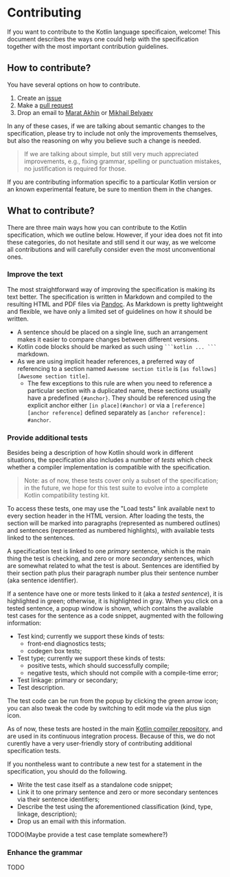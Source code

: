 # Contributing

If you want to contribute to the Kotlin language specificaion, welcome!
This document describes the ways one could help with the specification together with the most important contribution guidelines.

## How to contribute?

You have several options on how to contribute.

1. Create an [issue](https://github.com/Kotlin/kotlin-spec/issues)
1. Make a [pull request](https://github.com/Kotlin/kotlin-spec/pulls)
1. Drop an email to [Marat Akhin](mailto:marat.akhin@jetbrains.com) or [Mikhail Belyaev](mailto:mikhail.belyaev@jetbrains.com)

In any of these cases, if we are talking about semantic changes to the specification, please try to include not only the improvements themselves, but also the reasoning on why you believe such a change is needed.

> If we are talking about simple, but still very much appreciated improvements, e.g., fixing grammar, spelling or punctuation mistakes, no justification is required for those.

If you are contributing information specific to a particular Kotlin version or an known experimental feature, be sure to mention them in the changes.  

## What to contribute?

There are three main ways how you can contribute to the Kotlin specification, which we outline below.
However, if your idea does not fit into these categories, do not hesitate and still send it our way, as we welcome all contributions and will carefully consider even the most unconventional ones.

### Improve the text

The most straightforward way of improving the specification is making its text better.
The specification is written in Markdown and compiled to the resulting HTML and PDF files via [Pandoc](https://pandoc.org/).
As Markdown is pretty lightweight and flexible, we have only a limited set of guidelines on how it should be written.

* A sentence should be placed on a single line, such an arrangement makes it easier to compare changes between different versions.
* Kotlin code blocks should be marked as such using `` ```kotlin ... ``` `` markdown.
* As we are using implicit header references, a preferred way of referencing to a section named `Awesome section title` is `[as follows][Awesome section title]`.
	- The few exceptions to this rule are when you need to reference a particular section with a duplicated name, these sections usually have a predefined `{#anchor}`.
	They should be referenced using the explicit anchor either `[in place](#anchor)` or via a `[reference][anchor reference]` defined separately as `[anchor reference]: #anchor`.

### Provide additional tests

Besides being a description of how Kotlin should work in different situations, the specification also includes a number of *tests* which check whether a compiler implementation is compatible with the specification.

> Note: as of now, these tests cover only a subset of the specification; in the future, we hope for this test suite to evolve into a complete Kotlin compatibility testing kit.

To access these tests, one may use the "Load tests" link available next to every section header in the HTML version.
After loading the tests, the section will be marked into paragraphs (represented as numbered outlines) and sentences (represented as numbered highlights), with available tests linked to the sentences.

A specification test is linked to one *primary* sentence, which is the main thing the test is checking, and zero or more *secondary* sentences, which are somewhat related to what the test is about.
Sentences are identified by their section path plus their paragraph number plus their sentence number (aka sentence identifier).

If a sentence have one or more tests linked to it (aka a *tested sentence*), it is highlighted in green; otherwise, it is highlighted in gray.
When you click on a tested sentence, a popup window is shown, which contains the available test cases for the sentence as a code snippet, augmented with the following information:

* Test kind; currently we support these kinds of tests:
	+ front-end diagnostics tests;
	+ codegen box tests;
* Test type; currently we support these kinds of tests:
	+ positive tests, which should successfully compile;
	+ negative tests, which should not compile with a compile-time error;
* Test linkage: primary or secondary;
* Test description.

The test code can be run from the popup by clicking the green arrow icon; you can also tweak the code by switching to edit mode via the plus sign icon.

As of now, these tests are hosted in the main [Kotlin compiler repository][spec-test-data], and are used in its continuous integration process.
Because of this, we do not curently have a very user-friendly story of contributing additional specification tests.

If you nontheless want to contribute a new test for a statement in the specification, you should do the following.

* Write the test case itself as a standalone code snippet;
* Link it to one primary sentence and zero or more secondary sentences via their sentence identifiers;
* Describe the test using the aforementioned classification (kind, type, linkage, description);
* Drop us an email with this information.

TODO(Maybe provide a test case template somewhere?)

[spec-test-data]: https://github.com/JetBrains/kotlin/tree/master/compiler/tests-spec

### Enhance the grammar

TODO
